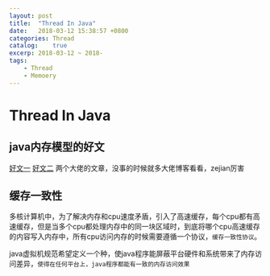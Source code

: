 ```yaml
---
layout: post
title:  "Thread In Java"
date:   2018-03-12 15:38:57 +0800
categories: Thread
catalog:    true
excerp: 2018-03-12 ~ 2018-
tags:
    - Thread
    - Memoery
---
```

# Thread In Java

## java内存模型的好文

[好文一](http://blog.csdn.net/sunxianghuang/article/details/51920794)
[好文二](http://blog.csdn.net/javazejian/article/details/72772461)
两个大佬的文章，没事的时候就多大佬博客看看，zejian厉害

## 缓存一致性

多核计算机中，为了解决内存和cpu速度矛盾，引入了高速缓存，每个cpu都有高速缓存，但是当多个cpu都处理内存中的同一块区域时，到底将哪个cpu高速缓存的内容写入内存中，所有cpu访问内存的时候需要遵循一个协议，`缓存一致性协议`。

java虚拟机规范希望定义一个种，使java程序能屏蔽平台硬件和系统带来了内存访问差异，`使得在任何平台上，java程序都能有一致的内存访问效果`

